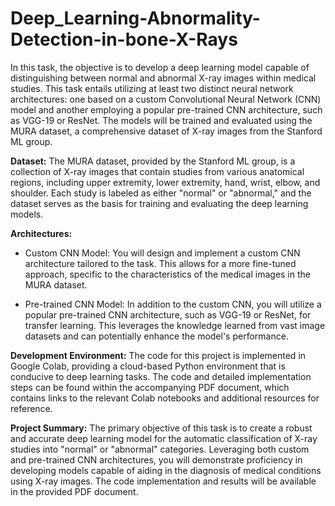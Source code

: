 # Deep_Learning-Abnormality-Detection-in-bone-X-Rays

In this task, the objective is to develop a deep learning model capable of distinguishing between normal and abnormal X-ray images within medical studies. This task entails utilizing at least two distinct neural network architectures: one based on a custom Convolutional Neural Network (CNN) model and another employing a popular pre-trained CNN architecture, such as VGG-19 or ResNet. The models will be trained and evaluated using the MURA dataset, a comprehensive dataset of X-ray images from the Stanford ML group.

**Dataset:** The MURA dataset, provided by the Stanford ML group, is a collection of X-ray images that contain studies from various anatomical regions, including upper extremity, lower extremity, hand, wrist, elbow, and shoulder. Each study is labeled as either "normal" or "abnormal," and the dataset serves as the basis for training and evaluating the deep learning models.

**Architectures:**

* Custom CNN Model: You will design and implement a custom CNN architecture tailored to the task. This allows for a more fine-tuned approach, specific to the characteristics of the medical images in the MURA dataset.

* Pre-trained CNN Model: In addition to the custom CNN, you will utilize a popular pre-trained CNN architecture, such as VGG-19 or ResNet, for transfer learning. This leverages the knowledge learned from vast image datasets and can potentially enhance the model's performance.

**Development Environment:** The code for this project is implemented in Google Colab, providing a cloud-based Python environment that is conducive to deep learning tasks. The code and detailed implementation steps can be found within the accompanying PDF document, which contains links to the relevant Colab notebooks and additional resources for reference.

**Project Summary:** The primary objective of this task is to create a robust and accurate deep learning model for the automatic classification of X-ray studies into "normal" or "abnormal" categories. Leveraging both custom and pre-trained CNN architectures, you will demonstrate proficiency in developing models capable of aiding in the diagnosis of medical conditions using X-ray images. The code implementation and results will be available in the provided PDF document.
